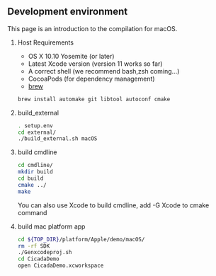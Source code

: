 ## Development environment
This page is an introduction to the compilation for macOS.
1. Host Requirements
    - OS X 10.10 Yosemite (or later)
    - Latest Xcode version (version 11 works so far)
    - A correct shell (we recommend bash,zsh coming...)
    - CocoaPods (for dependency management)
    - [brew](https://brew.sh/)

     ```bash
    brew install automake git libtool autoconf cmake
    ```

2. build_external

     ```bash
    . setup.env
    cd external/
    ./build_external.sh macOS
    ```

3. build cmdline

    ```bash
    cd cmdline/
    mkdir build
    cd build
    cmake ../
    make
    ```
   You can also use Xcode to build cmdline, add -G Xcode to cmake command

4. build mac platform app

    ```bash
    cd ${TOP_DIR}/platform/Apple/demo/macOS/
    rm -rf SDK
    ./Genxcodeproj.sh
    cd CicadaDemo
    open CicadaDemo.xcworkspace
    ```

